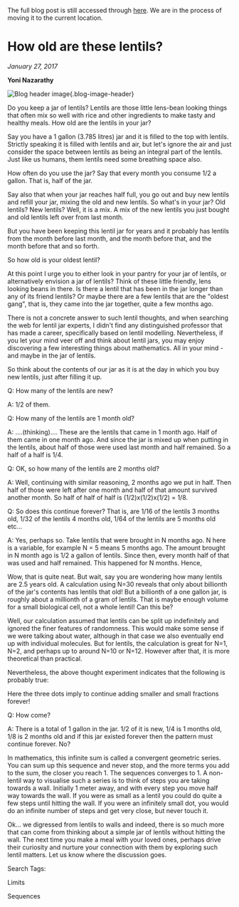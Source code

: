 The full blog post is still accessed through [here](https://www.1onepsilon.com/single-post/2017/01/27/How-old-are-these-lentils). We are in the process of moving it to the current location.

# How old are these lentils?
*January 27, 2017*

**Yoni Nazarathy**

![Blog header image](https://es-app.com/assets/ju3s14.png){.blog-image-header}

Do you keep a jar of lentils? Lentils are those little lens-bean looking things that often mix so well with rice and other ingredients to make tasty and healthy meals. How old are the lentils in your jar?

 

Say you have a 1 gallon (3.785 litres) jar and it is filled to the top with lentils. Strictly speaking it is filled with lentils and air, but let's ignore the air and just consider the space between lentils as being an integral part of the lentils. Just like us humans, them lentils need some breathing space also.

 

How often do you use the jar? Say that every month you consume 1/2 a gallon. That is, half of the jar. 

 

Say also that when your jar reaches half full, you go out and buy new lentils and refill your jar, mixing the old and new lentils. So what's in your jar? Old lentils? New lentils? Well, it is a mix. A mix of the new lentils you just bought and old lentils left over from last month.

 

But you have been keeping this lentil jar for years and it probably has lentils from the month before last month, and the month before that, and the month before that and so forth.

 

So how old is your oldest lentil? 

 

At this point I urge you to either look in your pantry for your jar of lentils, or alternatively envision a jar of lentils? Think of these little friendly, lens looking beans in there. Is there a lentil that has been in the jar longer than any of its friend lentils? Or maybe there are a few lentils that are the "oldest gang", that is, they came into the jar together, quite a few months ago.

 

There is not a concrete answer to such lentil thoughts, and when searching the web for lentil jar experts, I didn't find any distinguished professor that has made a career, specifically based on lentil modelling. Nevertheless, if you let your mind veer off and think about lentil jars, you may enjoy discovering a few interesting things about mathematics. All in your mind - and maybe in the jar of lentils.

 

So think about the contents of our jar as it is at the day in which you buy new lentils, just after filling it up.

 

Q: How many of the lentils are new?

A: 1/2 of them.

 

Q: How many of the lentils are 1 month old?

A: ....(thinking).... These are the lentils that came in 1 month ago. Half of them came in one month ago. And since the jar is mixed up when putting in the lentils, about half of those were used last month and half remained. So a half of a half is 1/4.

 

Q: OK, so how many of the lentils are 2 months old?

A: Well, continuing with similar reasoning, 2 months ago we put in half. Then half of those were left after one month and half of that amount survived another month. So half of half of half is (1/2)x(1/2)x(1/2) = 1/8. 

 

Q: So does this continue forever? That is, are 1/16 of the lentils 3 months old, 1/32 of the lentils 4 months old, 1/64 of the lentils are 5 months old etc...

A: Yes, perhaps so. Take lentils that were brought in N months ago. N here is a variable, for example N = 5 means 5 months ago. The amount brought in N month ago is 1/2 a gallon of lentils.  Since then, every month half of that was used and half remained. This happened for N months. Hence,


Wow, that is quite neat. But wait, say you are wondering how many lentils are 2.5 years old. A calculation using N=30 reveals that only about billionth of the jar's contents has lentils that old! But a billionth of a one gallon jar, is roughly about a millionth of a gram of lentils. That is maybe enough volume for a small biological cell, not a whole lentil! Can this be?

 

Well, our calculation assumed that lentils can be split up indefinitely and ignored the finer features of randomness. This would make some sense if we were talking about water, although in that case we also eventually end up with individual molecules. But for lentils, the calculation is great for N=1, N=2, and perhaps up to around N=10 or N=12. However after that, it is more theoretical than practical.

 

Nevertheless, the above thought experiment indicates that the following is probably true:


Here the three dots imply to continue adding smaller and small fractions forever! 

 

Q: How come?

A: There is a total of 1 gallon in the jar. 1/2 of it is new, 1/4 is 1 months old, 1/8 is 2 months old and if this jar existed forever then the pattern must continue forever. No?

 

In mathematics, this infinite sum is called a convergent geometric series. You can sum up this sequence and never stop, and the more terms you add to the sum, the closer you reach 1. The sequences converges to 1. A non-lentil way to visualise such a series is to think of steps you are taking towards a wall. Initially 1 meter away, and with every step you move half way towards the wall. If you were as small as a lentil you could do quite a few steps until hitting the wall. If you were an infinitely small dot, you would do an infinite number of steps and get very close, but never touch it. 

 

Ok... we digressed from lentils to walls and indeed, there is so much more that can come from thinking about a simple jar of lentils without hitting the wall. The next time you make a meal with your loved ones, perhaps drive their curiosity and nurture your connection with them by exploring such lentil matters. Let us know where the discussion goes.

 

 

Search Tags:

Limits

Sequences

